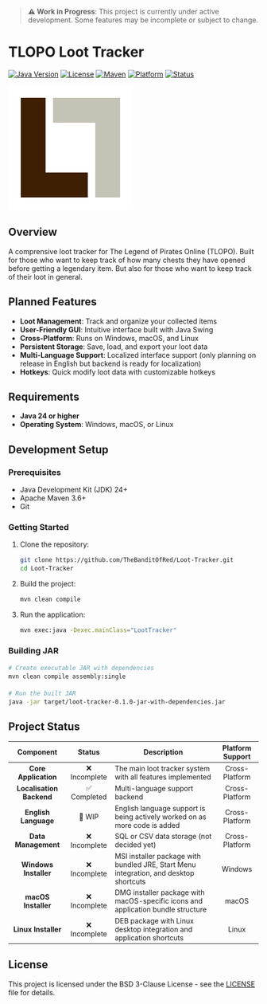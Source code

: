 > **⚠️ Work in Progress**: This project is currently under active development. Some features may be incomplete or subject to change.

# TLOPO Loot Tracker

[![Java Version](https://img.shields.io/badge/Java-24%2B-brightgreen)](https://openjdk.java.net/)
[![License](https://img.shields.io/badge/License-BSD_3--Clause-yellow.svg)](LICENSE)
[![Maven](https://img.shields.io/badge/Maven-3.10.1-blue)](https://maven.apache.org/)
[![Platform](https://img.shields.io/badge/Platform-Cross--Platform-lightgrey)](https://github.com/TheBanditOfRed/Library-Manager/releases)
[![Status](https://img.shields.io/badge/Status-Incomplete-red)](#project-status)

![icon.png](src/main/resources/icon/icon.png)

## Overview
A comprensive loot tracker for The Legend of Pirates Online (TLOPO). Built for those who want to keep track of how many chests they have opened before getting a legendary item. But also for those who want to keep track of their loot in general.

## Planned Features

- **Loot Management**: Track and organize your collected items
- **User-Friendly GUI**: Intuitive interface built with Java Swing
- **Cross-Platform**: Runs on Windows, macOS, and Linux
- **Persistent Storage**: Save, load, and export your loot data
- **Multi-Language Support**: Localized interface support (only planning on release in English but backend is ready for localization)
- **Hotkeys**: Quick modify loot data with customizable hotkeys

## Requirements

- **Java 24 or higher**
- **Operating System**: Windows, macOS, or Linux

## Development Setup

### Prerequisites
- Java Development Kit (JDK) 24+
- Apache Maven 3.6+
- Git

### Getting Started
1. Clone the repository:
   ```bash
   git clone https://github.com/TheBanditOfRed/Loot-Tracker.git
   cd Loot-Tracker
   ```

2. Build the project:
   ```bash
   mvn clean compile
   ```

3. Run the application:
   ```bash
   mvn exec:java -Dexec.mainClass="LootTracker"
   ```

### Building JAR
```bash
# Create executable JAR with dependencies
mvn clean compile assembly:single

# Run the built JAR
java -jar target/loot-tracker-0.1.0-jar-with-dependencies.jar
```


## Project Status
|        Component         |    Status    | Description                                                                           | Platform Support |
|:------------------------:|:------------:|---------------------------------------------------------------------------------------|:----------------:|
|   **Core Application**   | ❌ Incomplete | The main loot tracker system with all features implemented                            |  Cross-Platform  |
| **Localisation Backend** | ✅ Completed  | Multi-language support backend                                                        |  Cross-Platform  |
|   **English Language**   |    🔄 WIP    | English language support is being actively worked on as more code is added            |  Cross-Platform  |
|   **Data Management**    | ❌ Incomplete | SQL or CSV data storage (not decided yet)                                             |  Cross-Platform  |
|  **Windows Installer**   | ❌ Incomplete | MSI installer package with bundled JRE, Start Menu integration, and desktop shortcuts |     Windows      |
|   **macOS Installer**    | ❌ Incomplete | DMG installer package with macOS-specific icons and application bundle structure      |      macOS       |
|   **Linux Installer**    | ❌ Incomplete | DEB package with Linux desktop integration and application shortcuts                  |      Linux       |


## License
This project is licensed under the BSD 3-Clause License - see the [LICENSE](LICENSE) file for details.
